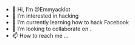 - 👋 Hi, I’m @Emmyacklot
- 👀 I’m interested in hacking
- 🌱 I’m currently learning how to hack Facebook
- 💞️ I’m looking to collaborate on .
- 📫 How to reach me ...

<!---
Emmyacklot/Emmyacklot is a ✨ special ✨ repository because its `README.md` (this file) appears on your GitHub profile.
You can click the Preview link to take a look at your changes.
--->
